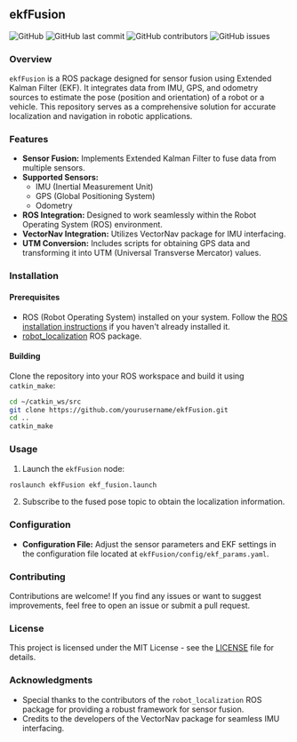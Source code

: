 ## **ekfFusion**

![GitHub](https://img.shields.io/github/license/yourusername/ekfFusion)
![GitHub last commit](https://img.shields.io/github/last-commit/yourusername/ekfFusion)
![GitHub contributors](https://img.shields.io/github/contributors/yourusername/ekfFusion)
![GitHub issues](https://img.shields.io/github/issues/yourusername/ekfFusion)

### **Overview**

`ekfFusion` is a ROS package designed for sensor fusion using Extended Kalman Filter (EKF). It integrates data from IMU, GPS, and odometry sources to estimate the pose (position and orientation) of a robot or a vehicle. This repository serves as a comprehensive solution for accurate localization and navigation in robotic applications.

### **Features**

- **Sensor Fusion:** Implements Extended Kalman Filter to fuse data from multiple sensors.
- **Supported Sensors:**
  - IMU (Inertial Measurement Unit)
  - GPS (Global Positioning System)
  - Odometry
- **ROS Integration:** Designed to work seamlessly within the Robot Operating System (ROS) environment.
- **VectorNav Integration:** Utilizes VectorNav package for IMU interfacing.
- **UTM Conversion:** Includes scripts for obtaining GPS data and transforming it into UTM (Universal Transverse Mercator) values.

### **Installation**

#### **Prerequisites**

- ROS (Robot Operating System) installed on your system. Follow the [ROS installation instructions](http://wiki.ros.org/ROS/Installation) if you haven't already installed it.
- [robot_localization](http://wiki.ros.org/robot_localization) ROS package.

#### **Building**

Clone the repository into your ROS workspace and build it using `catkin_make`:

```bash
cd ~/catkin_ws/src
git clone https://github.com/yourusername/ekfFusion.git
cd ..
catkin_make
```

### **Usage**

1. Launch the `ekfFusion` node:

```bash
roslaunch ekfFusion ekf_fusion.launch
```

2. Subscribe to the fused pose topic to obtain the localization information.

### **Configuration**

- **Configuration File:** Adjust the sensor parameters and EKF settings in the configuration file located at `ekfFusion/config/ekf_params.yaml`.

### **Contributing**

Contributions are welcome! If you find any issues or want to suggest improvements, feel free to open an issue or submit a pull request.

### **License**

This project is licensed under the MIT License - see the [LICENSE](LICENSE) file for details.

### **Acknowledgments**

- Special thanks to the contributors of the `robot_localization` ROS package for providing a robust framework for sensor fusion.
- Credits to the developers of the VectorNav package for seamless IMU interfacing.
